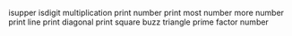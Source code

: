 isupper
isdigit
multiplication
print number
print most number
more number
print line
print diagonal
print square
buzz
triangle
prime factor
number
